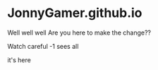 # JonnyGamer.github.io

Well well well
Are you here to make the change??

Watch careful
-1 sees all

it's here

